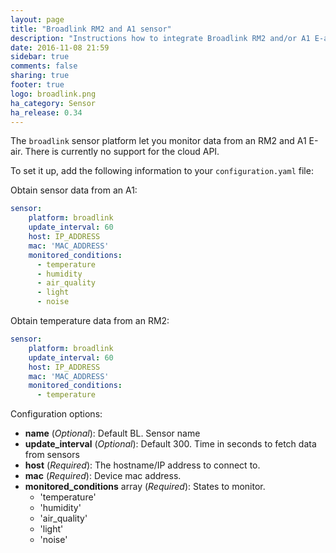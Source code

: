 ```yaml
---
layout: page
title: "Broadlink RM2 and A1 sensor"
description: "Instructions how to integrate Broadlink RM2 and/or A1 E-air sensors within Home Assistant."
date: 2016-11-08 21:59
sidebar: true
comments: false
sharing: true
footer: true
logo: broadlink.png
ha_category: Sensor
ha_release: 0.34
---
```



The `broadlink` sensor platform let you monitor data from an RM2 and A1 E-air. 
There is currently no support for the cloud API.

To set it up, add the following information to your `configuration.yaml` file:

Obtain sensor data from an A1:
```yaml
sensor:
    platform: broadlink
    update_interval: 60
    host: IP_ADDRESS
    mac: 'MAC_ADDRESS'
    monitored_conditions:
      - temperature
      - humidity
      - air_quality
      - light
      - noise
```

Obtain temperature data from an RM2:
```yaml
sensor:
    platform: broadlink
    update_interval: 60
    host: IP_ADDRESS
    mac: 'MAC_ADDRESS'
    monitored_conditions:
      - temperature
```

Configuration options:
- **name** (*Optional*): Default BL. Sensor name
- **update_interval** (*Optional*): Default 300. Time in seconds to fetch data from sensors
- **host** (*Required*): The hostname/IP address to connect to.
- **mac** (*Required*):  Device mac address.
- **monitored_conditions** array (*Required*): States to monitor.
    - 'temperature'
    - 'humidity'
    - 'air_quality'
    - 'light'
    - 'noise'

